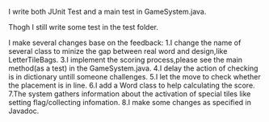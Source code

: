 
I write both JUnit Test and a main test in GameSystem.java.

Thogh I still write some test in the test folder.

I make several changes base on the feedback:
1.I change the name of several class to minize the gap between real word and design,like LetterTileBags.
3.I implement the scoring process,please see the main method(as a test) in the GameSystem.java.
4.I delay the action of checking is in dictionary untill someone challenges.
5.I let the move to check whether the placement is in line.
6.I add a Word class to help calculating the score.
7.The system gathers information about the activation of special tiles like setting flag/collecting infomation.
8.I make some changes as specified in Javadoc. 
